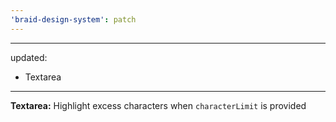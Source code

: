```yaml
---
'braid-design-system': patch
---
```


---
updated:
  - Textarea
---

**Textarea:** Highlight excess characters when `characterLimit` is provided
